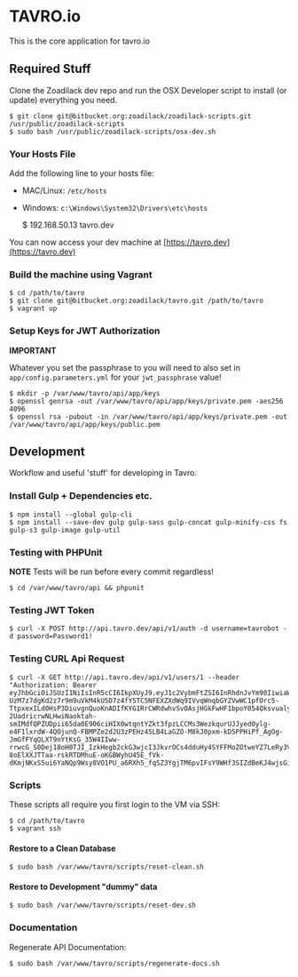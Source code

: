 # TAVRO.io

This is the core application for tavro.io

## Required Stuff

Clone the Zoadilack dev repo and run the OSX Developer script to install (or update) everything you need.

    $ git clone git@bitbucket.org:zoadilack/zoadilack-scripts.git /usr/public/zoadilack-scripts
    $ sudo bash /usr/public/zoadilack-scripts/osx-dev.sh

### Your Hosts File

Add the following line to your hosts file:

* MAC/Linux: `/etc/hosts`
* Windows: `c:\Windows\System32\Drivers\etc\hosts`

    $ 192.168.50.13      tavro.dev

You can now access your dev machine at [https://tavro.dev](https://tavro.dev)

### Build the machine using Vagrant

    $ cd /path/to/tavro
    $ git clone git@bitbucket.org:zoadilack/tavro.git /path/to/tavro
    $ vagrant up

### Setup Keys for JWT Authorization

**IMPORTANT** 

Whatever you set the passphrase to you will need to also set in `app/config.parameters.yml` for your `jwt_passphrase` value!

    $ mkdir -p /var/www/tavro/api/app/keys
    $ openssl genrsa -out /var/www/tavro/api/app/keys/private.pem -aes256 4096
    $ openssl rsa -pubout -in /var/www/tavro/api/app/keys/private.pem -out /var/www/tavro/api/app/keys/public.pem

## Development

Workflow and useful 'stuff' for developing in Tavro.

### Install Gulp + Dependencies etc.

    $ npm install --global gulp-cli
    $ npm install --save-dev gulp gulp-sass gulp-concat gulp-minify-css fs gulp-s3 gulp-image gulp-util

### Testing with PHPUnit

**NOTE** Tests will be run before every commit regardless!

    $ cd /var/www/tavro/api && phpunit
    
### Testing JWT Token

    $ curl -X POST http://api.tavro.dev/api/v1/auth -d username=tavrobot -d password=Password1!

### Testing CURL Api Request

    $ curl -X GET http://api.tavro.dev/api/v1/users/1 --header "Authorization: Bearer eyJhbGciOiJSUzI1NiIsInR5cCI6IkpXUyJ9.eyJ1c2VybmFtZSI6InRhdnJvYm90IiwiaWF0IjoiMTQ3MTQ5NjE0NyJ9.o5LQfiWvEim8HhCwCIH7uTOoJEuRWspfX2bNaEu0EfHRf9Uj-UzM7z7dgKd2z7r9m9uVkM4kU5D7z4fYSTC5NFEXZXdWq9IVvqWnqbGYZVwWC1pfOrc5-TtpxexILd0HsP3DiuvgnQuoKnADIfKYG1RrCWRdwhvSvOAsjHGkFwHF1bpoY054QksvualyJqVZ1on8985rgfJ3BedTDjdv4JC1g0pJ99vVK-2UadricrwNLHwiNaoktah-smIMdfQPZUDpii65da0E906ciHIX0wtqntYZkt3fpzLCCMs3WezkqurUJJyed0ylg-e4F1lxrdW-4QOjunQ-FBMPZe2d2U3zPEHz45LB4LaGZO-M8kJ0pxm-kD5PPHiPf_AgOg-JmGfFYqQLXT9nYtKsG_35W4IIww-rrwcG_S0Dej18oH0TJI_IzkHegb2ckG3wjcI3JkvrOCs4dduHy4SYFFMoZOtweYZ7LeRy3VVZDIdZDwggoWB0okWBh6P9BMBuLb41YPQHAJ7QCRfA_a2B-8oElXXJTTaa-rskRTDMhuE-oKGBWyhU45E_fVk-dKmjNKxS5ui6YaNQp9Wsy8VO1PU_a6RXh5_fqSZ3YgjTM6pvIFsY9WHf3SIZdBeKJ4wjsGiviZhqh3q2W84bCwyj2MCkJ7b3Hfal8JRas9aNBC8g6Uk"

### Scripts

These scripts all require you first login to the VM via SSH:

    $ cd /path/to/tavro
    $ vagrant ssh
    
#### Restore to a Clean Database

    $ sudo bash /var/www/tavro/scripts/reset-clean.sh
   
#### Restore to Development "dummy" data

    $ sudo bash /var/www/tavro/scripts/reset-dev.sh
    
### Documentation

Regenerate API Documentation:

    $ sudo bash /var/www/tavro/scripts/regenerate-docs.sh
